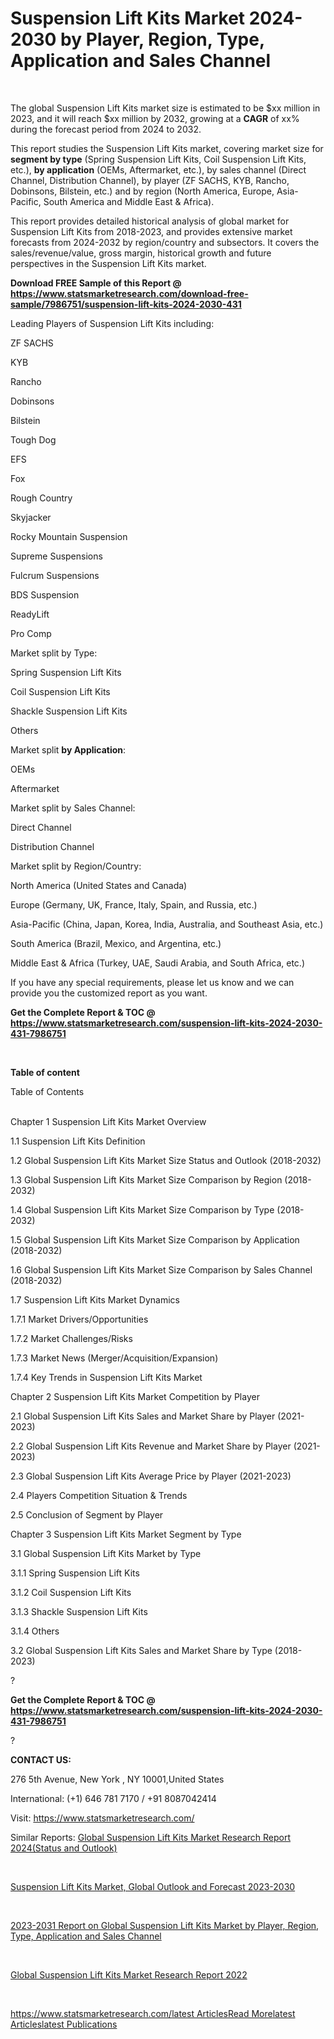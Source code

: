 <h1>Suspension Lift Kits Market 2024-2030 by Player, Region, Type, Application and Sales Channel</h1><br/><p>The global Suspension Lift Kits market size is estimated to be $xx million in 2023, and it will reach $xx million by 2032, growing at a <strong>CAGR</strong> of xx% during the forecast period from 2024 to 2032.</p>
 
 
 
 <p>This report studies the Suspension Lift Kits market, covering market size for <strong>segment by type</strong> (Spring Suspension Lift Kits, Coil Suspension Lift Kits, etc.), <strong>by application</strong> (OEMs, Aftermarket, etc.), by sales channel (Direct Channel, Distribution Channel), by player (ZF SACHS, KYB, Rancho, Dobinsons, Bilstein, etc.) and by region (North America, Europe, Asia-Pacific, South America and Middle East & Africa).</p>
 
 
 
 <p>This report provides detailed historical analysis of global market for Suspension Lift Kits from 2018-2023, and provides extensive market forecasts from 2024-2032 by region/country and subsectors. It covers the sales/revenue/value, gross margin, historical growth and future perspectives in the Suspension Lift Kits market.</p>
 
 
 
 <p><strong>Download FREE Sample of this Report @ <a href="https://www.statsmarketresearch.com/download-free-sample/7986751/suspension-lift-kits-2024-2030-431">https://www.statsmarketresearch.com/download-free-sample/7986751/suspension-lift-kits-2024-2030-431</a></strong></p>
 
 
 
 <p>Leading Players of Suspension Lift Kits including:</p>
 
 
 
 <p>ZF SACHS</p>
 
 
 
 <p>KYB</p>
 
 
 
 <p>Rancho</p>
 
 
 
 <p>Dobinsons</p>
 
 
 
 <p>Bilstein</p>
 
 
 
 <p>Tough Dog</p>
 
 
 
 <p>EFS</p>
 
 
 
 <p>Fox</p>
 
 
 
 <p>Rough Country</p>
 
 
 
 <p>Skyjacker</p>
 
 
 
 <p>Rocky Mountain Suspension</p>
 
 
 
 <p>Supreme Suspensions</p>
 
 
 
 <p>Fulcrum Suspensions</p>
 
 
 
 <p>BDS Suspension</p>
 
 
 
 <p>ReadyLift</p>
 
 
 
 <p>Pro Comp</p>
 
 
 
 <p>Market split by Type:</p>
 
 
 
 <p>Spring Suspension Lift Kits</p>
 
 
 
 <p>Coil Suspension Lift Kits</p>
 
 
 
 <p>Shackle Suspension Lift Kits</p>
 
 
 
 <p>Others</p>
 
 
 
 <p>Market split <strong>by Application</strong>:</p>
 
 
 
 <p>OEMs</p>
 
 
 
 <p>Aftermarket</p>
 
 
 
 <p>Market split by Sales Channel:</p>
 
 
 
 <p>Direct Channel</p>
 
 
 
 <p>Distribution Channel</p>
 
 
 
 <p>Market split by Region/Country:</p>
 
 
 
 <p>North America (United States and Canada)</p>
 
 
 
 <p>Europe (Germany, UK, France, Italy, Spain, and Russia, etc.)</p>
 
 
 
 <p>Asia-Pacific (China, Japan, Korea, India, Australia, and Southeast Asia, etc.)</p>
 
 
 
 <p>South America (Brazil, Mexico, and Argentina, etc.)</p>
 
 
 
 <p>Middle East & Africa (Turkey, UAE, Saudi Arabia, and South Africa, etc.)</p>
 
 
 
 <p>If you have any special requirements, please let us know and we can provide you the customized report as you want.</p>
 
 
 
 <div><b>Get the Complete Report & TOC @ <a href="https://www.statsmarketresearch.com/suspension-lift-kits-2024-2030-431-7986751">https://www.statsmarketresearch.com/suspension-lift-kits-2024-2030-431-7986751</a></b></div>
 
 
 
 <p><br />
 
 <b>Table of content</b></p>
 
 
 
 <p>Table of Contents<br />
 
 <br />
 
 Chapter 1 Suspension Lift Kits Market Overview<br />
 
 1.1 Suspension Lift Kits Definition<br />
 
 1.2 Global Suspension Lift Kits Market Size Status and Outlook (2018-2032)<br />
 
 1.3 Global Suspension Lift Kits Market Size Comparison by Region (2018-2032)<br />
 
 1.4 Global Suspension Lift Kits Market Size Comparison by Type (2018-2032)<br />
 
 1.5 Global Suspension Lift Kits Market Size Comparison by Application (2018-2032)<br />
 
 1.6 Global Suspension Lift Kits Market Size Comparison by Sales Channel (2018-2032)<br />
 
 1.7 Suspension Lift Kits Market Dynamics<br />
 
 1.7.1 Market Drivers/Opportunities<br />
 
 1.7.2 Market Challenges/Risks<br />
 
 1.7.3 Market News (Merger/Acquisition/Expansion)<br />
 
 1.7.4 Key Trends in Suspension Lift Kits Market<br />
 
 Chapter 2 Suspension Lift Kits Market Competition by Player<br />
 
 2.1 Global Suspension Lift Kits Sales and Market Share by Player (2021-2023)<br />
 
 2.2 Global Suspension Lift Kits Revenue and Market Share by Player (2021-2023)<br />
 
 2.3 Global Suspension Lift Kits Average Price by Player (2021-2023)<br />
 
 2.4 Players Competition Situation & Trends<br />
 
 2.5 Conclusion of Segment by Player<br />
 
 Chapter 3 Suspension Lift Kits Market Segment by Type<br />
 
 3.1 Global Suspension Lift Kits Market by Type<br />
 
 3.1.1 Spring Suspension Lift Kits<br />
 
 3.1.2 Coil Suspension Lift Kits<br />
 
 3.1.3 Shackle Suspension Lift Kits<br />
 
 3.1.4 Others<br />
 
 3.2 Global Suspension Lift Kits Sales and Market Share by Type (2018-2023)<br />
 
 ? </p>
 
 
 
 <div><b>Get the Complete Report & TOC @ <a href="https://www.statsmarketresearch.com/suspension-lift-kits-2024-2030-431-7986751">https://www.statsmarketresearch.com/suspension-lift-kits-2024-2030-431-7986751</a></b></div>
 
 
 
 <p>? </p>
 
 
 
 <p><b>CONTACT US:</b><br />
 
 276 5th Avenue, New York , NY 10001,United States<br />
 
 International: (+1) 646 781 7170 / +91 8087042414<br />
 
 Visit: <a href="https://www.statsmarketresearch.com/">https://www.statsmarketresearch.com/</a><br />
 
 Similar Reports: <a href="https://www.statsmarketresearch.com/suspension-lift-kits-2024-2030-431-7986751">Global Suspension Lift Kits Market Research Report 2024(Status and Outlook)</a><br />
 
 <br />
 
 <a href="https://www.statsmarketresearch.com/suspension-lift-kits-2024-2030-431-7986751">Suspension Lift Kits Market, Global Outlook and Forecast 2023-2030</a><br />
 
 <br />
 
 <a href="https://www.statsmarketresearch.com/suspension-lift-kits-2024-2030-431-7986751">2023-2031 Report on Global Suspension Lift Kits Market by Player, Region, Type, Application and Sales Channel</a><br />
 
 <br />
 
 <a href="https://www.statsmarketresearch.com/suspension-lift-kits-2024-2030-431-7986751">Global Suspension Lift Kits Market Research Report 2022</a><br />
 
 <br />
 
 <a href="https://gyeongbokgung.com">https://www.statsmarketresearch.com/</a><a href="https://hallyeomaritime.com">latest Articles</a><a href="https://jingwansa.com">Read More</a><a href="https://nguoiviet.jp/">latest Articles</a><a href="https://www.intelmarketresearch.com/">latest Publications</a></p>
